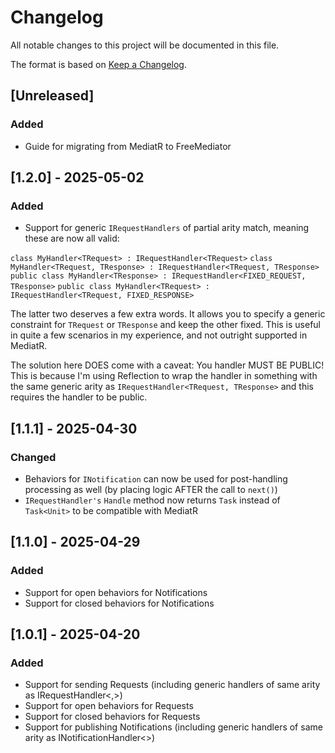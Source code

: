 # Changelog

All notable changes to this project will be documented in this file.

The format is based on [Keep a Changelog](https://keepachangelog.com/en/1.1.0/).

## [Unreleased]

### Added

- Guide for migrating from MediatR to FreeMediator

## [1.2.0] - 2025-05-02

### Added

- Support for generic `IRequestHandlers` of partial arity match, meaning these are now all valid:

`class MyHandler<TRequest> : IRequestHandler<TRequest>`
`class MyHandler<TRequest, TResponse> : IRequestHandler<TRequest, TResponse>`
`public class MyHandler<TResponse> : IRequestHandler<FIXED_REQUEST, TResponse>`
`public class MyHandler<TRequest> : IRequestHandler<TRequest, FIXED_RESPONSE>`

The latter two deserves a few extra words. It allows you to specify a generic constraint for `TRequest` or `TResponse` and keep the other fixed.
This is useful in quite a few scenarios in my experience, and not outright supported in MediatR.

The solution here DOES come with a caveat: You handler MUST BE PUBLIC! This is because I'm using Reflection to wrap the handler in something with the same generic arity as `IRequestHandler<TRequest, TResponse>` and this requires the handler to be public.


## [1.1.1] - 2025-04-30

### Changed

- Behaviors for `INotification` can now be used for post-handling processing as well (by placing logic AFTER the call to `next()`)
- `IRequestHandler's` `Handle` method now returns `Task` instead of `Task<Unit>` to be compatible with MediatR


## [1.1.0] - 2025-04-29

### Added

- Support for open behaviors for Notifications
- Support for closed behaviors for Notifications


## [1.0.1] - 2025-04-20

### Added

- Support for sending Requests (including generic handlers of same arity as IRequestHandler<,>)
- Support for open behaviors for Requests
- Support for closed behaviors for Requests
- Support for publishing Notifications (including generic handlers of same arity as INotificationHandler<>)

